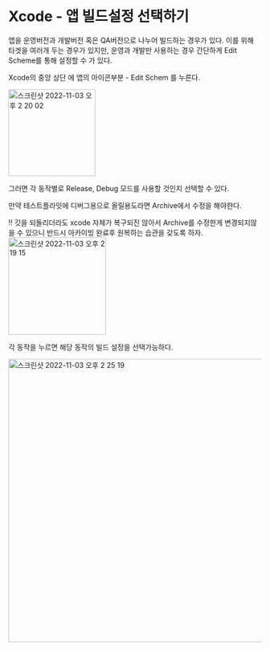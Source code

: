 # Xcode - 앱 빌드설정 선택하기

앱을 운영버전과 개발버전 혹은 QA버전으로 나누어 빌드하는 경우가 있다. 이를 위해 타겟을 여러개 두는 경우가 있지만, 운영과 개발만 사용하는 경우 간단하게 Edit Scheme를 통해 설정할 수 가 있다.

Xcode의 중앙 상단 에 앱의 아이콘부분 - Edit Schem 를 누른다.

<img width="173" alt="스크린샷 2022-11-03 오후 2 20 02" src="https://user-images.githubusercontent.com/76529148/199670178-80d05aec-ac9b-4fed-b1d7-291db17c89da.png">

그러면 각 동작별로 Release, Debug 모드를 사용할 것인지 선택할 수 있다.

만약 테스트플라잇에 디버그용으로 올릴용도라면 Archive에서 수정을 해야한다.

<aside>
‼️ 깃을  되돌리더라도 xcode 자체가 복구되진 않아서 Archive를 수정한게 변경되지않을 수 있으니 반드시 아카이빙 완료후 원복하는 습관을 갖도록 하자.

</aside>

<img width="194" alt="스크린샷 2022-11-03 오후 2 19 15" src="https://user-images.githubusercontent.com/76529148/199670168-3cb66ba5-b0da-48a1-b540-7abe3695d49d.png">

각 동작을 누르면 해당 동작의 빌드 설정을 선택가능하다.

<img width="564" alt="스크린샷 2022-11-03 오후 2 25 19" src="https://user-images.githubusercontent.com/76529148/199670192-7132aa91-bddb-4fbd-a09d-34dbb61c841e.png">
